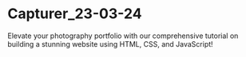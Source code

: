 # Capturer_23-03-24
Elevate your photography portfolio with our comprehensive tutorial on building a stunning website using HTML, CSS, and JavaScript!
